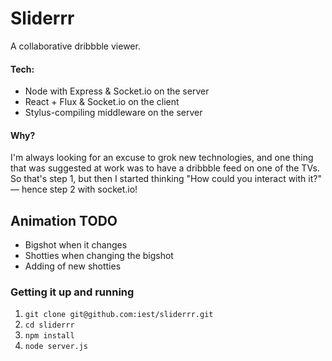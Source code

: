 # Sliderrr

A collaborative dribbble viewer.

#### Tech:

- Node with Express & Socket.io on the server
- React + Flux & Socket.io on the client
- Stylus-compiling middleware on the server

#### Why?

I'm always looking for an excuse to grok new technologies, and one thing that was suggested at work was to have a dribbble feed on one of the TVs.
So that's step 1, but then I started thinking "How could you interact with it?" — hence step 2 with socket.io!

## Animation TODO

- Bigshot when it changes
- Shotties when changing the bigshot
- Adding of new shotties

### Getting it up and running

1. `git clone git@github.com:iest/sliderrr.git`
2. `cd sliderrr`
3. `npm install`
4. `node server.js`
